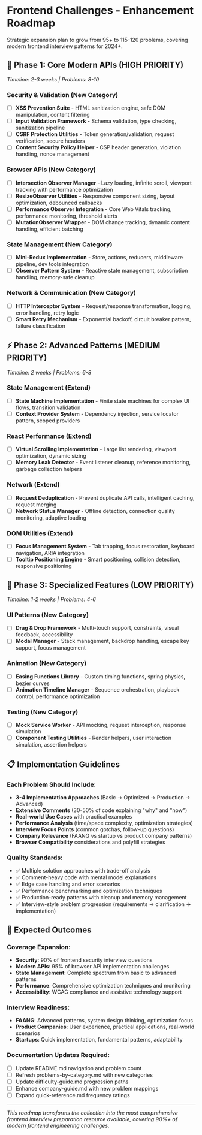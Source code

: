 # Frontend Challenges - Enhancement Roadmap

Strategic expansion plan to grow from 95+ to 115-120 problems, covering modern frontend interview patterns for 2024+.

## 🚀 Phase 1: Core Modern APIs (HIGH PRIORITY)
*Timeline: 2-3 weeks | Problems: 8-10*

### Security & Validation (New Category)
- [ ] **XSS Prevention Suite** - HTML sanitization engine, safe DOM manipulation, content filtering
- [ ] **Input Validation Framework** - Schema validation, type checking, sanitization pipeline  
- [ ] **CSRF Protection Utilities** - Token generation/validation, request verification, secure headers
- [ ] **Content Security Policy Helper** - CSP header generation, violation handling, nonce management

### Browser APIs (New Category)
- [ ] **Intersection Observer Manager** - Lazy loading, infinite scroll, viewport tracking with performance optimization
- [ ] **ResizeObserver Utilities** - Responsive component sizing, layout optimization, debounced callbacks
- [ ] **Performance Observer Integration** - Core Web Vitals tracking, performance monitoring, threshold alerts
- [ ] **MutationObserver Wrapper** - DOM change tracking, dynamic content handling, efficient batching

### State Management (New Category)  
- [ ] **Mini-Redux Implementation** - Store, actions, reducers, middleware pipeline, dev tools integration
- [ ] **Observer Pattern System** - Reactive state management, subscription handling, memory-safe cleanup

### Network & Communication (New Category)
- [ ] **HTTP Interceptor System** - Request/response transformation, logging, error handling, retry logic
- [ ] **Smart Retry Mechanism** - Exponential backoff, circuit breaker pattern, failure classification

## ⚡ Phase 2: Advanced Patterns (MEDIUM PRIORITY)
*Timeline: 2 weeks | Problems: 6-8*

### State Management (Extend)
- [ ] **State Machine Implementation** - Finite state machines for complex UI flows, transition validation
- [ ] **Context Provider System** - Dependency injection, service locator pattern, scoped providers

### React Performance (Extend)
- [ ] **Virtual Scrolling Implementation** - Large list rendering, viewport optimization, dynamic sizing
- [ ] **Memory Leak Detector** - Event listener cleanup, reference monitoring, garbage collection helpers

### Network (Extend)
- [ ] **Request Deduplication** - Prevent duplicate API calls, intelligent caching, request merging
- [ ] **Network Status Manager** - Offline detection, connection quality monitoring, adaptive loading

### DOM Utilities (Extend) 
- [ ] **Focus Management System** - Tab trapping, focus restoration, keyboard navigation, ARIA integration
- [ ] **Tooltip Positioning Engine** - Smart positioning, collision detection, responsive positioning

## 🎨 Phase 3: Specialized Features (LOW PRIORITY)
*Timeline: 1-2 weeks | Problems: 4-6*

### UI Patterns (New Category)
- [ ] **Drag & Drop Framework** - Multi-touch support, constraints, visual feedback, accessibility
- [ ] **Modal Manager** - Stack management, backdrop handling, escape key support, focus management

### Animation (New Category)
- [ ] **Easing Functions Library** - Custom timing functions, spring physics, bezier curves
- [ ] **Animation Timeline Manager** - Sequence orchestration, playback control, performance optimization

### Testing (New Category)
- [ ] **Mock Service Worker** - API mocking, request interception, response simulation
- [ ] **Component Testing Utilities** - Render helpers, user interaction simulation, assertion helpers

## 📋 Implementation Guidelines

### Each Problem Should Include:
- **3-4 Implementation Approaches** (Basic → Optimized → Production → Advanced)
- **Extensive Comments** (30-50% of code explaining "why" and "how")
- **Real-world Use Cases** with practical examples
- **Performance Analysis** (time/space complexity, optimization strategies)
- **Interview Focus Points** (common gotchas, follow-up questions)
- **Company Relevance** (FAANG vs startup vs product company patterns)
- **Browser Compatibility** considerations and polyfill strategies

### Quality Standards:
- ✅ Multiple solution approaches with trade-off analysis
- ✅ Comment-heavy code with mental model explanations  
- ✅ Edge case handling and error scenarios
- ✅ Performance benchmarking and optimization techniques
- ✅ Production-ready patterns with cleanup and memory management
- ✅ Interview-style problem progression (requirements → clarification → implementation)

## 🎯 Expected Outcomes

### Coverage Expansion:
- **Security**: 90% of frontend security interview questions
- **Modern APIs**: 95% of browser API implementation challenges  
- **State Management**: Complete spectrum from basic to advanced patterns
- **Performance**: Comprehensive optimization techniques and monitoring
- **Accessibility**: WCAG compliance and assistive technology support

### Interview Readiness:
- **FAANG**: Advanced patterns, system design thinking, optimization focus
- **Product Companies**: User experience, practical applications, real-world scenarios
- **Startups**: Quick implementation, fundamental patterns, adaptability

### Documentation Updates Required:
- [ ] Update README.md navigation and problem count
- [ ] Refresh problems-by-category.md with new categories
- [ ] Update difficulty-guide.md progression paths
- [ ] Enhance company-guide.md with new problem mappings  
- [ ] Expand quick-reference.md frequency ratings

---

*This roadmap transforms the collection into the most comprehensive frontend interview preparation resource available, covering 90%+ of modern frontend engineering challenges.*